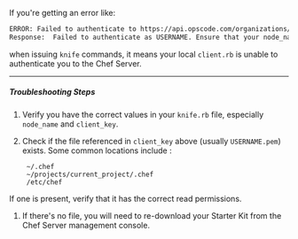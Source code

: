 If you're getting an error like:

```bash
ERROR: Failed to authenticate to https://api.opscode.com/organizations/ORGANIZATION as USERNAME with key /path/to/USERNAME.pem
Response:  Failed to authenticate as USERNAME. Ensure that your node_name and client key are correct.
```

when issuing `knife` commands, it means your local `client.rb` is unable to authenticate you to the Chef Server.

---

##### Troubleshooting Steps

1. Verify you have the correct values in your `knife.rb` file, especially `node_name` and `client_key`.

1. Check if the file referenced in `client_key` above (usually `USERNAME.pem`) exists. Some common locations include :

        ~/.chef
        ~/projects/current_project/.chef
        /etc/chef

  If one is present, verify that it has the correct read permissions.

1. If there's no file, you will need to re-download your Starter Kit from the Chef Server management console.
